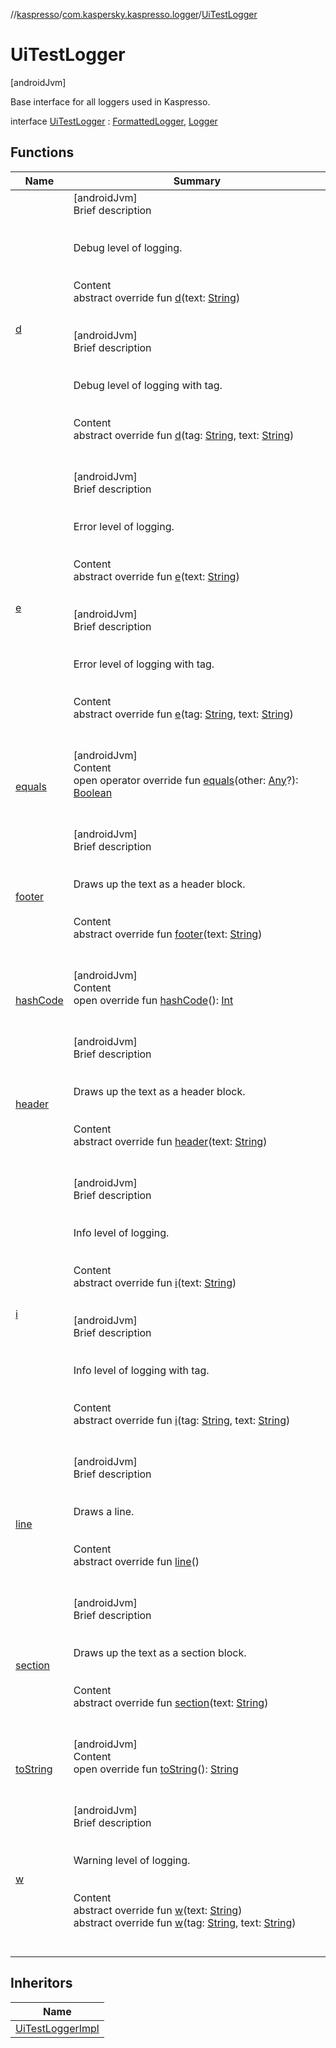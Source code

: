 //[kaspresso](../../index.md)/[com.kaspersky.kaspresso.logger](../index.md)/[UiTestLogger](index.md)



# UiTestLogger  
 [androidJvm] 

Base interface for all loggers used in Kaspresso.

interface [UiTestLogger](index.md) : [FormattedLogger](../-formatted-logger/index.md), [Logger](../-logger/index.md)   


## Functions  
  
|  Name|  Summary| 
|---|---|
| [d](../-logger/d.md)| [androidJvm]  <br>Brief description  <br><br><br>Debug level of logging.<br><br>  <br>Content  <br>abstract override fun [d](../-logger/d.md)(text: [String](https://kotlinlang.org/api/latest/jvm/stdlib/kotlin/-string/index.html))  <br><br><br>[androidJvm]  <br>Brief description  <br><br><br>Debug level of logging with tag.<br><br>  <br>Content  <br>abstract override fun [d](../-logger/d.md)(tag: [String](https://kotlinlang.org/api/latest/jvm/stdlib/kotlin/-string/index.html), text: [String](https://kotlinlang.org/api/latest/jvm/stdlib/kotlin/-string/index.html))  <br><br><br>
| [e](../-logger/e.md)| [androidJvm]  <br>Brief description  <br><br><br>Error level of logging.<br><br>  <br>Content  <br>abstract override fun [e](../-logger/e.md)(text: [String](https://kotlinlang.org/api/latest/jvm/stdlib/kotlin/-string/index.html))  <br><br><br>[androidJvm]  <br>Brief description  <br><br><br>Error level of logging with tag.<br><br>  <br>Content  <br>abstract override fun [e](../-logger/e.md)(tag: [String](https://kotlinlang.org/api/latest/jvm/stdlib/kotlin/-string/index.html), text: [String](https://kotlinlang.org/api/latest/jvm/stdlib/kotlin/-string/index.html))  <br><br><br>
| [equals](https://kotlinlang.org/api/latest/jvm/stdlib/kotlin/-any/equals.html)| [androidJvm]  <br>Content  <br>open operator override fun [equals](https://kotlinlang.org/api/latest/jvm/stdlib/kotlin/-any/equals.html)(other: [Any](https://kotlinlang.org/api/latest/jvm/stdlib/kotlin/-any/index.html)?): [Boolean](https://kotlinlang.org/api/latest/jvm/stdlib/kotlin/-boolean/index.html)  <br><br><br>
| [footer](../-formatted-logger/footer.md)| [androidJvm]  <br>Brief description  <br><br><br>Draws up the text as a header block.<br><br>  <br>Content  <br>abstract override fun [footer](../-formatted-logger/footer.md)(text: [String](https://kotlinlang.org/api/latest/jvm/stdlib/kotlin/-string/index.html))  <br><br><br>
| [hashCode](https://kotlinlang.org/api/latest/jvm/stdlib/kotlin/-any/hash-code.html)| [androidJvm]  <br>Content  <br>open override fun [hashCode](https://kotlinlang.org/api/latest/jvm/stdlib/kotlin/-any/hash-code.html)(): [Int](https://kotlinlang.org/api/latest/jvm/stdlib/kotlin/-int/index.html)  <br><br><br>
| [header](../-formatted-logger/header.md)| [androidJvm]  <br>Brief description  <br><br><br>Draws up the text as a header block.<br><br>  <br>Content  <br>abstract override fun [header](../-formatted-logger/header.md)(text: [String](https://kotlinlang.org/api/latest/jvm/stdlib/kotlin/-string/index.html))  <br><br><br>
| [i](../-logger/i.md)| [androidJvm]  <br>Brief description  <br><br><br>Info level of logging.<br><br>  <br>Content  <br>abstract override fun [i](../-logger/i.md)(text: [String](https://kotlinlang.org/api/latest/jvm/stdlib/kotlin/-string/index.html))  <br><br><br>[androidJvm]  <br>Brief description  <br><br><br>Info level of logging with tag.<br><br>  <br>Content  <br>abstract override fun [i](../-logger/i.md)(tag: [String](https://kotlinlang.org/api/latest/jvm/stdlib/kotlin/-string/index.html), text: [String](https://kotlinlang.org/api/latest/jvm/stdlib/kotlin/-string/index.html))  <br><br><br>
| [line](../-formatted-logger/line.md)| [androidJvm]  <br>Brief description  <br><br><br>Draws a line.<br><br>  <br>Content  <br>abstract override fun [line](../-formatted-logger/line.md)()  <br><br><br>
| [section](../-formatted-logger/section.md)| [androidJvm]  <br>Brief description  <br><br><br>Draws up the text as a section block.<br><br>  <br>Content  <br>abstract override fun [section](../-formatted-logger/section.md)(text: [String](https://kotlinlang.org/api/latest/jvm/stdlib/kotlin/-string/index.html))  <br><br><br>
| [toString](https://kotlinlang.org/api/latest/jvm/stdlib/kotlin/-any/to-string.html)| [androidJvm]  <br>Content  <br>open override fun [toString](https://kotlinlang.org/api/latest/jvm/stdlib/kotlin/-any/to-string.html)(): [String](https://kotlinlang.org/api/latest/jvm/stdlib/kotlin/-string/index.html)  <br><br><br>
| [w](../-logger/w.md)| [androidJvm]  <br>Brief description  <br><br><br>Warning level of logging.<br><br>  <br>Content  <br>abstract override fun [w](../-logger/w.md)(text: [String](https://kotlinlang.org/api/latest/jvm/stdlib/kotlin/-string/index.html))  <br>abstract override fun [w](../-logger/w.md)(tag: [String](https://kotlinlang.org/api/latest/jvm/stdlib/kotlin/-string/index.html), text: [String](https://kotlinlang.org/api/latest/jvm/stdlib/kotlin/-string/index.html))  <br><br><br>


## Inheritors  
  
|  Name| 
|---|
| [UiTestLoggerImpl](../-ui-test-logger-impl/index.md)

